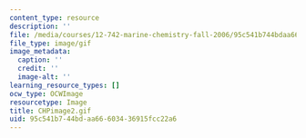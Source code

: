 ```yaml
---
content_type: resource
description: ''
file: /media/courses/12-742-marine-chemistry-fall-2006/95c541b744bdaa66603436915fcc22a6_CHPimage2.gif
file_type: image/gif
image_metadata:
  caption: ''
  credit: ''
  image-alt: ''
learning_resource_types: []
ocw_type: OCWImage
resourcetype: Image
title: CHPimage2.gif
uid: 95c541b7-44bd-aa66-6034-36915fcc22a6
---
```

